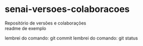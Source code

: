 # senai-versoes-colaboracoes
Repositório de versões e colaborações  
readme de exemplo


lembrei do comando: git commit
lembrei do comando: git status
